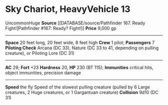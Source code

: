 ﻿---
ac: '29'
burrow_speed: null
climb_speed: null
fly_speed: null
fortitude: '+23'
hardness: '20'
hp: '230'
id: '15'
item_category: Vehicles
land_speed: '1'
level: '13'
max_speed: '1'
name: Sky Chariot, Heavy
price: 9,000 gp
rarity: Uncommon
reflex: null
resistance: null
rus_type_level: null
school: null
size: Huge
source: '[[DATABASE/source/Pathfinder 167. Ready Fight!|Pathfinder #167: Ready? Fight!]]'
swim_speed: null
trait:
- '[[DATABASE/trait/Uncommon|Uncommon]]'
type: Vehicle

---
# Sky Chariot, Heavy<span class="item-type">Vehicle 13</span>

<span class="trait-uncommon item-trait">Uncommon</span><span class="trait-size item-trait">Huge</span>
**Source** [[DATABASE/source/Pathfinder 167. Ready Fight!|Pathfinder #167: Ready? Fight!]]
**Price** 9,000 gp

---
**Space** 20 feet long, 20 feet wide, 8 feet high
**Crew** 1 pilot; **Passengers** 7
**Piloting Check** Arcana (DC 33), Nature (DC 33 to 41, depending on pulling creature), or Piloting Lore (DC 31)

---
**AC** 29; **Fort** +23
**Hardness** 20, **HP** 230 (BT 115); **Immunities** critical hits, object immunities, precision damage

---
**Speed** the fly Speed of the slowest pulling creature (pulled by 6 Large creatures, 2 Huge creatures, or 1 Gargantuan creature)
**Collision** 9d10 (DC 31)